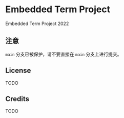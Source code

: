 # Embedded Term Project

Embedded Term Project 2022

## 注意

`main` 分支已被保护，请不要直接在 `main` 分支上进行提交。

## License

TODO

## Credits

TODO
